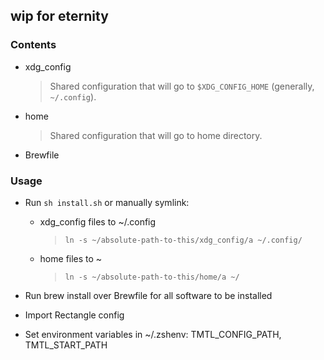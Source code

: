 ## wip for eternity

### Contents

- xdg_config
  > Shared configuration that will go to `$XDG_CONFIG_HOME` (generally, `~/.config`).
- home
  > Shared configuration that will go to home directory.
- Brewfile

### Usage

- Run `sh install.sh` or manually symlink:

  - xdg_config files to ~/.config
    > `ln -s ~/absolute-path-to-this/xdg_config/a ~/.config/`
  - home files to ~
    > `ln -s ~/absolute-path-to-this/home/a ~/`

- Run brew install over Brewfile for all software to be installed
- Import Rectangle config
- Set environment variables in ~/.zshenv: TMTL_CONFIG_PATH, TMTL_START_PATH
